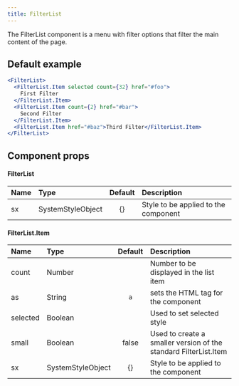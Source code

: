 ```yaml
---
title: FilterList
---
```


The FilterList component is a menu with filter options that filter the main content of the page.

## Default example

```jsx live
<FilterList>
  <FilterList.Item selected count={32} href="#foo">
    First Filter
  </FilterList.Item>
  <FilterList.Item count={2} href="#bar">
    Second Filter
  </FilterList.Item>
  <FilterList.Item href="#baz">Third Filter</FilterList.Item>
</FilterList>
```

## Component props

#### FilterList

| Name | Type              | Default | Description                          |
| :--- | :---------------- | :-----: | :----------------------------------- |
| sx   | SystemStyleObject |   {}    | Style to be applied to the component |

#### FilterList.Item

| Name     | Type              | Default | Description                                                      |
| :------- | :---------------- | :-----: | :--------------------------------------------------------------- |
| count    | Number            |         | Number to be displayed in the list item                          |
| as       | String            |   `a`   | sets the HTML tag for the component                              |
| selected | Boolean           |         | Used to set selected style                                       |
| small    | Boolean           |  false  | Used to create a smaller version of the standard FilterList.Item |
| sx       | SystemStyleObject |   {}    | Style to be applied to the component                             |
